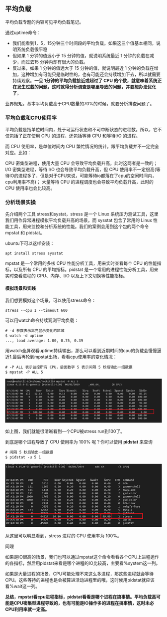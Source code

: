## 平均负载
平均负载专题的内容可见平均负载笔记。

通过uptime命令：

- 我们能看到1，5，15分钟三个时间段的平均负载。如果这三个值基本相同，说明系统负载很平稳
- 但如果 1 分钟的值远小于 15 分钟的值，就说明系统最近 1 分钟的负载在减少，而过去15 分钟内却有很大的负载。
- 反过来，如果 1 分钟的值远大于 15 分钟的值，就说明最近 1 分钟的负载在增加，这种增加有可能只是临时性的，也有可能还会持续增加下去，所以就需要持续观察。**一旦 1分钟的平均负载接近或超过了 CPU 的个数，就意味着系统正在发生过载的问题，这时就得分析调查是哪里导致的问题，并要想办法优化了**。

业界规矩，基本平均负载高于CPU数量的70%的时候，就要分析排查问题了。

### 平均负载和CPU使用率
平均负载是指单位时间内，处于可运行状态和不可中断状态的进程数。所以，它不仅包括了正在使用 CPU 的进程，还包括等待 CPU 和等待I/O 的进程。

而 CPU 使用率，是单位时间内 CPU 繁忙情况的统计，跟平均负载并不一定完全对应。比如：

CPU 密集型进程，使用大量 CPU 会导致平均负载升高，此时这两者是一致的；
I/O 密集型进程，等待 I/O 也会导致平均负载升高，但 CPU 使用率不一定很高(等待IO的进程多了，但是对于CPU来说，可能等待io都落在了cpu的空闲时间内，cpu利用率不高)；
大量等待 CPU 的进程调度也会导致平均负载升高，此时的 CPU 使用率也会比较高。

### 分析场景实操
先介绍两个工具 stress和systat，stress 是一个 Linux 系统压力测试工具，这里我们用作异常进程模拟平均负载升高的场景。而 sysstat 包含了常用的 Linux 性能工具，用来监控和分析系统的性能。我们的案例会用到这个包的两个命令 mpstat 和 pidstat。

ubuntu下可以这样安装：

```
apt install stress sysstat
```

mpstat 是一个常用的多核 CPU 性能分析工具，用来实时查看每个 CPU 的性能指标，以及所有 CPU 的平均指标。pidstat 是一个常用的进程性能分析工具，用来实时查看进程的 CPU、内存、I/O 以及上下文切换等性能指标。

#### 模拟场景和实践
我们想要模拟这个场景，可以使用stress命令：

```
stress --cpu 1 --timeout 600
```

可以用watch命令持续观测平均负载：

```
# -d 参数表示高亮显示变化的区域
$ watch -d uptime
..., load average: 1.00, 0.75, 0.39
```

用watch全屏观看uptime持续输出，那么可以看到近期时间的cpu的负载会慢慢逼近1.最后再轮到mpstat出场，看看cpu使用率的变化情况：

```
# -P ALL 表示监控所有 CPU，后面数字 5 表示间隔 5 秒后输出一组数据
$ mpstat -P ALL 5
```

![](image/mpstat0.png)

如上图，我们就能很清晰看到一个CPU被stress run到100了。

到底是哪个进程导致了 CPU 使用率为 100% 呢？你可以使用 **pidstat** 来查询

```
# 间隔 5 秒后输出一组数据
$ pidstat -u 5 1
```

![](image/mpstat1.png)

从这里可以明显看到，stress 进程的 CPU 使用率为 100%。

同理

如果是IO很高的场景，我们也可以通过mpstat这个命令看看各个CPU上进程运作的各指标，然后用pidstat来看是哪个进程的IO比较高，主要看%system这一列。

如果是大量进程的场景，CPU可能处理不来这么多进程，那这些进程就会等待CPU。这些等待的进程也是会被算进活动进程里的哦，这时候用pidstat就应该看%wait这一列。



**总结，mpstat看cpu进程指标，pidstat看看是哪个进程在搞事情。平均负载高可能是CPU密集型进程导致的，也有可能是IO操作多的进程在搞事情，这时未必CPU利用率就一定高。**

